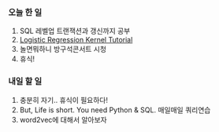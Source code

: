 ### 오늘 한 일
1. SQL 레벨업 트랜잭션과 갱신까지 공부
2. [Logistic Regression Kernel Tutorial](https://www.kaggle.com/faressayah/logistic-regression-tutorial-predict-ad-click)
3. 놀면뭐하니 방구석콘서트 시청
4. 휴식!

### 내일 할 일
1. 충분히 자기.. 휴식이 필요하다!
2. But, Life is short. You need Python & SQL. 매일매일 쿼리연습
3. word2vec에 대해서 알아보자
